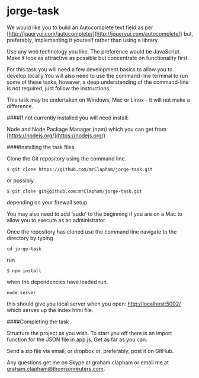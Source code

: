 # jorge-task


We would like you to build an Autocomplete text field as per [http://jqueryui.com/autocomplete/](http://jqueryui.com/autocomplete/) but, preferably, implementing it yourself rather than using a library. 

Use any web technology you like. The preference would be JavaScript. Make it look as attractive as possible but concentrate on functionality first.

For this task you will need a few development basics to allow you to develop locally.You will also need to use the command-line terminal to run some of these tasks, however, a deep understanding of the command-line is not required, just follow the instructions.

This task may be undertaken on Windows, Mac or Linux - it will not make a difference.

####If not currently installed you will need install:

Node and Node Package Manager (npm) which you can get from [https://nodejs.org/](https://nodejs.org/) 

####Installing the task files

Clone the Git repository using the command line. 

```
$ git clone https://github.com/mrClapham/jorge-task.git

```
or possibly 

```
$ git clone git@github.com:mrClapham/jorge-task.git

```

depending on your firewall setup. 

You may also need to add 'sudo' to the beginning if you are on a Mac to allow you to execute as an administrator.

Once the repository has cloned  use the command line navigate to the directory by typing 

```
cd jorge-task

```
run

```
$ npm install

```
when the dependencies have loaded run.

```
node server

```

this should give you local server when you open: [http://localhost:5002/](http://localhost:5002/) which serves up the index html file.

####Completing the task

Structure the project as you wish. To start you off there is an import function for the JSON file in app.js. Get as far as you can.

Send a zip file via email, or dropbox or, preferably, post it on GitHub.

Any questions get me on Skype at graham.clapham or email me at graham.clapham@thomsonreuters.com.

